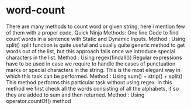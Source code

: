 # word-count
There are many methods to count word or given string, here i mention few of them with a proper code.
Quick Ninja Methods: One line Code to find count words in a sentence with Static and Dynamic Inputs.
Method : Using split() split function is quite useful and usually quite generic method to get words out of the list, but this approach fails once we introduce special characters in the list.
Method  : Using regex(findall()) Regular expressions have to be used in case we require to handle the cases of punctuation marks or special characters in the string. This is the most elegant way in which this task can be performed.
Method : Using sum() + strip() + split() This method performs this particular task without using regex. In this method we first check all the words consisting of all the alphabets, if so they are added to sum and then returned.
Method : Using operator.countOf() method
